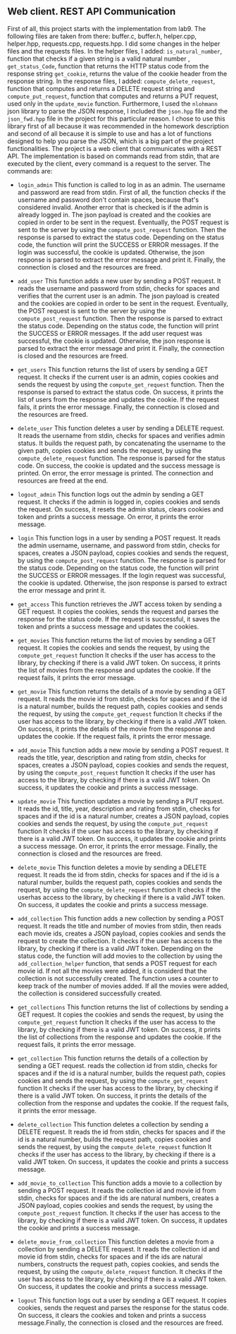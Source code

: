 ## Web client. REST API Communication

First of all, this project starts with the implementation from lab9. The
following files are taken from there: buffer.c, buffer.h, helper.cpp, helper.hpp,
requests.cpp, requests.hpp. I did some changes in the helper files and the
requests files. In the helper files, I added: `is_natural_number`, function that
checks if a given string is a valid natural number , `get_status_Code`,
function that returns the HTTP status code from the response string `get_cookie`,
returns the value of the cookie header from the response string. In the response
files, I added: `compute_delete_request`, function that computes and returns a
DELETE request string and `compute_put_request`, function that computes and
returns a PUT request, used only in the `update_movie` function.
Furthermore, I used the `nlohmann` json library to parse the JSON response,
I included the `json.hpp` file and the `json_fwd.hpp` file in the project for
this particular reason. I chose to use this library first of all because it was
recommended in the homework description and second of all because it is simple
to use and has a lot of functions designed to help you parse the JSON, which
is a big part of the project functionalities.
The project is a web client that communicates with a REST API. The
implementation is based on commands read from stdin, that are executed
by the client, every command is a request to the server. The commands are:

- `login_admin`
    This function is called to log in as an admin. The username and password
    are read from stdin. First of all, the function checks if the username and
    password don't contain spaces, because that's considered invalid. Another
    error that is checked is if the admin is already logged in. The json payload
    is created and the cookies are copied in order to be sent in the request.
    Eventually, the POST request is sent to the server by using the
    `compute_post_request` function. Then the response is parsed to extract
    the status code. Depending on the status code, the function will print the
    SUCCESS or ERROR messages. If the login was successful, the cookie is updated.
    Otherwise, the json response is parsed to extract the error message and print it.
    Finally, the connection is closed and the resources are freed.

- `add_user`
    This function adds a new user by sending a POST request. It reads the
    username and password from stdin, checks for spaces and verifies that the
    current user is an admin. The json payload is created and the cookies are
    copied in order to be sent in the request. Eventually, the POST request is
    sent to the server by using the `compute_post_request` function. Then
    the response is parsed to extract the status code. Depending on the status
    code, the function will print the SUCCESS or ERROR messages. If the add
    user request was successful, the cookie is updated. Otherwise, the json
    response is parsed to extract the error message and print it. Finally,
    the connection is closed and the resources are freed.

- `get_users`
    This function returns the list of users by sending a GET request. It
    checks if the current user is an admin, copies cookies and sends the
    request by using the `compute_get_request` function. Then the response
    is parsed to extract the status code. On success, it prints the list of
    users from the response and updates the cookie. If the request fails,
    it prints the error message. Finally, the connection is closed and the
    resources are freed.

- `delete_user`
    This function deletes a user by sending a DELETE request. It reads the
    username from stdin, checks for spaces and verifies admin status. It
    builds the request path, by concatenating the username to the given path,
    copies cookies and sends the request, by using the `compute_delete_request`
    function. The response is parsed for the status code. On success, the cookie
    is updated and the success message is printed. On error, the error message
    is printed. The connection and resources are freed at the end.

- `logout_admin`
    This function logs out the admin by sending a GET request. It checks if
    the admin is logged in, copies cookies and sends the request. On success,
    it resets the admin status, clears cookies and token  and prints a success
    message. On error, it prints the error message.

- `login`
    This function logs in a user by sending a POST request. It reads the admin
    username, username, and password from stdin, checks for spaces, creates a
    JSON payload, copies cookies and sends the request, by using the
    `compute_post_request` function. The response is parsed for the status
    code. Depending on the status code, the function will print the SUCCESS or
    ERROR messages. If the login request was successful, the cookie is updated.
    Otherwise, the json response is parsed to extract the error message and
    print it.

- `get_access`
    This function retrieves the JWT access token by sending a GET request. It
    copies the cookies, sends the request and parses the response for the status
    code. If the request is successful, it saves the token and prints a success
    message and updates the cookies.

- `get_movies`
    This function returns the list of movies by sending a GET request. It
    copies the cookies and sends the request, by using the `compute_get_request`
    function It checks if the user has access to the library, by checking if
    there is a valid JWT token.  On success, it prints the list of
    movies from the response and updates the cookie. If the request fails,
    it prints the error message.

- `get_movie`
    This function returns the details of a movie by sending a GET request.
    It reads the movie id from stdin, checks for spaces and if the id is a
    natural number, builds the request path, copies cookies and sends the
    request, by using the `compute_get_request` function It checks if the user
    has access to the library, by checking if there is a valid JWT token.
    On success, it prints the details of the movie from the response and
    updates the cookie. If the request fails, it prints the error message.

- `add_movie`
    This function adds a new movie by sending a POST request. It reads the
    title, year, description and rating from stdin, checks for spaces,
    creates a JSON payload, copies cookies and sends the request, by using the
    `compute_post_request` function It checks if the user has access to the
    library, by checking if there is a valid JWT token. On success, it updates
    the cookie and prints a success message.

- `update_movie`
    This function updates a movie by sending a PUT request. It reads the id,
    title, year, description and rating from stdin, checks for spaces and if
    the id is a natural number, creates a JSON payload, copies cookies and
    sends the request, by using the `compute_put_request` function It checks
    if the user has access to the library, by checking if there is a valid JWT
    token. On success, it updates the cookie and prints a success message.
    On error, it prints the error message. Finally, the connection is closed
    and the resources are freed.

- `delete_movie`
    This function deletes a movie by sending a DELETE request. It reads the id
    from stdin, checks for spaces and if the id is a natural number,
    builds the request path, copies cookies and sends the request, by using the
    `compute_delete_request` function It checks if the userhas access to the
    library, by checking if there is a valid JWT token. On success, it updates the
    cookie and prints a success message.

- `add_collection`
    This function adds a new collection by sending a POST request. It reads
    the title and number of movies from stdin, then reads each movie ids,
    creates a JSON payload, copies cookies and sends the request to create
    the collection. It checks if the user has access to the library, by
    checking if there is a valid JWT token. Depending on the status code,
    the function will add movies to the collection by using the
    `add_collection_helper` function, that sends a POST request for each
    movie id. If not all the movies were added, it is considerd that the
    collection is not successfully created. The function uses a counter to
    keep track of the number of movies added. If all the movies were added,
    the collection is considered successfully created.

- `get_collections`
    This function returns the list of collections by sending a GET request.
    It copies the cookies and sends the request, by using the `compute_get_request`
    function It checks if the user has access to the library, by checking if
    there is a valid JWT token. On success, it prints the list of
    collections from the response and updates the cookie. If the request fails,
    it prints the error message.

- `get_collection`
    This function returns the details of a collection by sending a GET request.
    reads the collection id from stdin, checks for spaces and if the id is a
    natural number, builds the request path, copies cookies and sends the
    request, by using the `compute_get_request` function It checks if the user
    has access to the library, by checking if there is a valid JWT token.
    On success, it prints the details of the collection from the response and
    updates the cookie. If the request fails, it prints the error message.

- `delete_collection`
    This function deletes a collection by sending a DELETE request. It reads the id
    from stdin, checks for spaces and if the id is a natural number,
    builds the request path, copies cookies and sends the request, by using the
    `compute_delete_request` function It checks if the user has access to the
    library, by checking if there is a valid JWT token. On success, it updates the
    cookie and prints a success message.

- `add_movie_to_collection`
    This function adds a movie to a collection by sending a POST request. It
    reads the collection id and movie id from stdin, checks for spaces and if
    the ids are natural numbers, creates a JSON payload, copies cookies and
    sends the request, by using the `compute_post_request` function. It checks
    if the user has access to the library, by checking if there is a valid JWT
    token. On success, it updates the cookie and prints a success message.

- `delete_movie_from_collection`
    This function deletes a movie from a collection by sending a DELETE
    request. It reads the collection id and movie id from stdin, checks for
    spaces and if the ids are natural numbers, constructs the request path,
    copies cookies, and sends the request, by using the `compute_delete_request`
    function. It checks if the user has access to the library, by checking if
    there is a valid JWT token. On success, it updates the cookie and prints a
    success message.

- `logout`
    This function logs out a user by sending a GET request. It copies cookies,
    sends the request and parses the response for the status code. On
    success, it clears the cookies and token and prints a success message.Finally,
    the connection is closed and the resources are freed.
